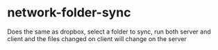 # network-folder-sync
Does the same as dropbox, select a folder to sync, run both server and client and the files changed on client will change on the server